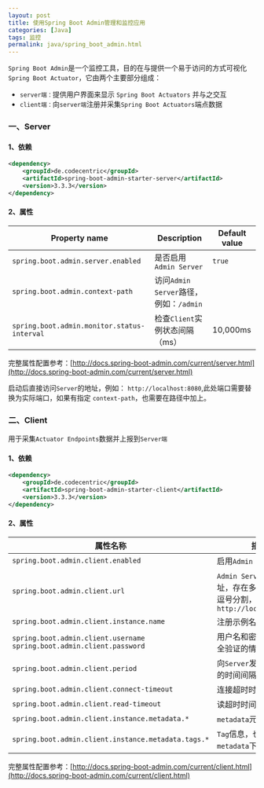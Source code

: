 ```yaml
---
layout: post
title: 使用Spring Boot Admin管理和监控应用
categories: [Java]
tags: 监控
permalink: java/spring_boot_admin.html
---
```


`Spring Boot Admin`是一个监控工具，目的在与提供一个易于访问的方式可视化`Spring Boot Actuator`，它由两个主要部分组成：

* `server端：`提供用户界面来显示 `Spring Boot Actuators` 并与之交互
* `client端：`向`server端`注册并采集`Spring Boot Actuators`端点数据



### 一、Server

#### 1、依赖

```xml
<dependency>
    <groupId>de.codecentric</groupId>
    <artifactId>spring-boot-admin-starter-server</artifactId>
    <version>3.3.3</version>
</dependency>
```



#### 2、属性

| Property name                               | Description                            | Default value |
| ------------------------------------------- | -------------------------------------- | ------------- |
| `spring.boot.admin.server.enabled`          | 是否启用`Admin Server`                 | `true`        |
| `spring.boot.admin.context-path`            | 访问`Admin Server`路径，例如：`/admin` |               |
| `spring.boot.admin.monitor.status-interval` | 检查`Client`实例状态间隔（ms）         | 10,000ms      |



完整属性配置参考：[http://docs.spring-boot-admin.com/current/server.html](http://docs.spring-boot-admin.com/current/server.html)



启动后直接访问`Server`的地址，例如： `http://localhost:8080`,此处端口需要替换为实际端口，如果有指定 `context-path`，也需要在路径中加上。



### 二、Client

用于采集`Actuator Endpoints`数据并上报到`Server端`

#### 1、依赖

```xml
<dependency>
    <groupId>de.codecentric</groupId>
    <artifactId>spring-boot-admin-starter-client</artifactId>
    <version>3.3.3</version>
</dependency>
```



#### 2、属性

| 属性名称                                                     | 描述                                                         | 默认值                       |
| ------------------------------------------------------------ | ------------------------------------------------------------ | ---------------------------- |
| `spring.boot.admin.client.enabled`                           | 启用`Admin Client`                                           | `true`                       |
| `spring.boot.admin.client.url`                               | `Admin Server`的`URL`地址，存在多个的时候用逗号分割，例如：`http://localhost:8080` |                              |
| `spring.boot.admin.client.instance.name`                     | 注册示例名称                                                 | `${spring.application.name}` |
| `spring.boot.admin.client.username spring.boot.admin.client.password` | 用户名和密码（启用安全验证的情况）                           |                              |
| `spring.boot.admin.client.period`                            | 向`Server`发送注册信息的时间间隔(ms)                         | `10,000`                     |
| `spring.boot.admin.client.connect-timeout`                   | 连接超时时间(ms)                                             | `5,000`                      |
| `spring.boot.admin.client.read-timeout`                      | 读超时时间(ms)                                               | `5,000`                      |
| `spring.boot.admin.client.instance.metadata.*`               | `metadata`元信息                                             |                              |
| `spring.boot.admin.client.instance.metadata.tags.*`          | `Tag`信息，也会在`metadata`下显示                            |                              |



完整属性配置参考：[http://docs.spring-boot-admin.com/current/client.html](http://docs.spring-boot-admin.com/current/client.html)



